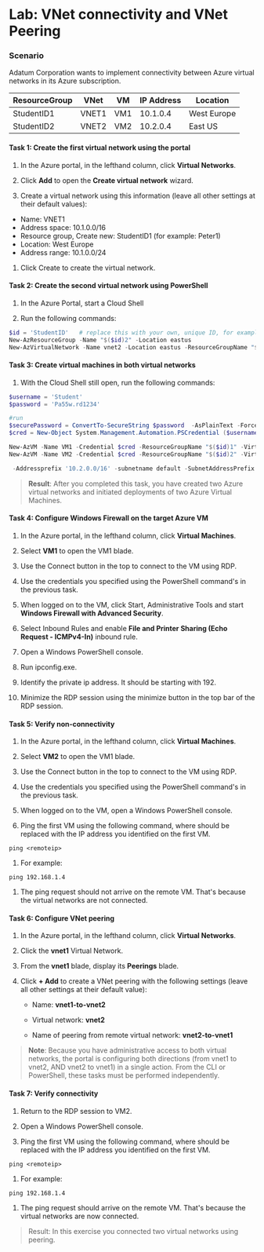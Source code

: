 # Lab: VNet connectivity and VNet Peering

### Scenario

Adatum Corporation wants to implement connectivity between Azure virtual networks in its Azure subscription. 

|ResourceGroup|VNet|VM|IP Address|Location|
|-------------|----|--|----------|--------|
|StudentID1|VNET1|VM1|10.1.0.4|West Europe|
|StudentID2|VNET2|VM2|10.2.0.4|East US|


#### Task 1: Create the first virtual network using the portal

1. In the Azure portal, in the lefthand column, click **Virtual Networks**.

1. Click **Add** to open the **Create virtual network** wizard.

1. Create a virtual network using this information (leave all other settings at their default values):

- Name: VNET1
- Address space: 10.1.0.0/16
- Resource group, Create new: StudentID1 (for example: Peter1)
- Location: West Europe
- Address range: 10.1.0.0/24

1. Click Create to create the virtual network.


#### Task 2: Create the second virtual network using PowerShell

1. In the Azure Portal, start a Cloud Shell

1. Run the following commands:

```powershell
$id = 'StudentID'   # replace this with your own, unique ID, for example: $id = 'Peter'
New-AzResourceGroup -Name "$($id)2" -Location eastus
New-AzVirtualNetwork -Name vnet2 -Location eastus -ResourceGroupName "$($id)2" -Addressprefix '192.168.0.0/16'
```


#### Task 3: Create virtual machines in both virtual networks

1. With the Cloud Shell still open, run the following commands:

```powershell
$username = 'Student'
$password = 'Pa55w.rd1234'

#run
$securePassword = ConvertTo-SecureString $password  -AsPlainText -Force
$cred = New-Object System.Management.Automation.PSCredential ($username, $securePassword)

New-AzVM -Name VM1 -Credential $cred -ResourceGroupName "$($id)1" -VirtualNetworkName vnet1 -Location westeurope
New-AzVM -Name VM2 -Credential $cred -ResourceGroupName "$($id)2" -VirtualNetworkName vnet2 -Location eastus

 -Addressprefix '10.2.0.0/16' -subnetname default -SubnetAddressPrefix '10.2.0.0/24'
```

> **Result**: After you completed this task, you have created two Azure virtual networks and initiated deployments of two Azure Virtual Machines.


#### Task 4: Configure Windows Firewall on the target Azure VM

1. In the Azure portal, in the lefthand column, click **Virtual Machines**.

1. Select **VM1** to open the VM1 blade.

1. Use the Connect button in the top to connect to the VM using RDP.

1. Use the credentials you specified using the PowerShell command's in the previous task.

1. When logged on to the VM, click Start, Administrative Tools and start **Windows Firewall with Advanced Security**.

1. Select Inbound Rules and enable **File and Printer Sharing (Echo Request - ICMPv4-In)** inbound rule.

1. Open a Windows PowerShell console.

1. Run ipconfig.exe.

1. Identify the private ip address. It should be starting with 192.

1. Minimize the RDP session using the minimize button in the top bar of the RDP session.


#### Task 5: Verify non-connectivity

1. In the Azure portal, in the lefthand column, click **Virtual Machines**.

1. Select **VM2** to open the VM1 blade.

1. Use the Connect button in the top to connect to the VM using RDP.

1. Use the credentials you specified using the PowerShell command's in the previous task.

1. When logged on to the VM, open a Windows PowerShell console.

1. Ping the first VM using the following command, where <remoteip> should be replaced with the IP address you identified on the first VM.
  ```console
  ping <remoteip>
  ```

1. For example:
  ```console
  ping 192.168.1.4
  ```
  
1. The ping request should not arrive on the remote VM. That's because the virtual networks are not connected.


#### Task 6: Configure VNet peering
  
1. In the Azure portal, in the lefthand column, click **Virtual Networks**.

1. Click the **vnet1** Virtual Network.

1. From the **vnet1** blade, display its **Peerings** blade.

1. Click **+ Add** to create a VNet peering with the following settings (leave all other settings at their default value):

    - Name: **vnet1-to-vnet2**

    - Virtual network: **vnet2**

    - Name of peering from remote virtual network: **vnet2-to-vnet1**

> **Note**: Because you have administrative access to both virtual networks, the portal is configuring both directions (from vnet1 to vnet2, AND vnet2 to vnet1) in a single action. From the CLI or PowerShell, these tasks must be performed independently. 


#### Task 7: Verify connectivity

1. Return to the RDP session to VM2.

1. Open a Windows PowerShell console.

1. Ping the first VM using the following command, where <remoteip> should be replaced with the IP address you identified on the first VM.
  ```console
  ping <remoteip>
  ```

1. For example:
  ```console
  ping 192.168.1.4
  ```
  
1. The ping request should arrive on the remote VM. That's because the virtual networks are now connected.

> Result: In this exercise you connected two virtual networks using peering.
